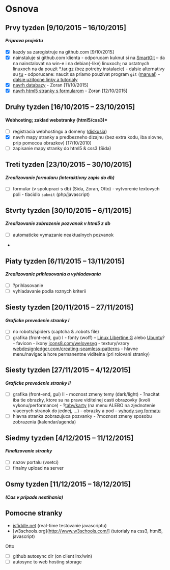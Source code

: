 # Osnova
## Prvy tyzden [9/10/2015 – 16/10/2015]
#### *Priprava projektu*
- [x] kazdy sa zaregistruje na github.com [9/10/2015]
- [x] nainstaluje si github.com klienta
      - odporucam kuknut si na [SmartGit](http://www.syntevo.com/smartgit/) – da na nainstalovat na win-e i na debian(-like) linuxoch; na ostatnych linuxoch na da pouzit *.tar.gz (bez potreby instalacie)
      - dalsie alternativy su [tu](https://git-scm.com/download/gui/linux)
      - odporucane: naucit sa priamo pouzivat program `git` ([manual](https://github.com/tukusejssirs/Konpoz/wiki/Git-v-terminali))
      - [dalsie uzitocne linky a tutorialy](https://gist.github.com/IzzySoft/85627ffcb1ac4b24c9b1)
- [x] [navrh databazy](databaza/databaza_skica.md) - Zoran [11/10/2015]
- [x] [navrh html5 stranky s formularom](webstranka/index.html) - Zoran [12/10/2015]

## Druhy tyzden [16/10/2015 – 23/10/2015]
#### Webhosting; zaklad webstranky (html5/css3)*
- [ ] registracia webhostingu a domeny ([diskusia](diskusie/diskusia_webhosting.md))
- [x] navrh mapy stranky a predbezneho dizajnu (bez extra kodu, iba slovne, prip pomocou obrazkov) [17/10/2010]
- [ ] zapisanie mapy stranky do html5 & css3 (Sida)

## Treti tyzden [23/10/2015 – 30/10/2015]
#### *Zrealizovanie formularu (interaktivny zapis do db)*
- [ ] formular (v spolupraci s db) (Sida, Zoran, Otto)
      - vytvorenie textovych poli
      - tlacidlo `submit` (php/javascript)

## Stvrty tyzden [30/10/2015 – 6/11/2015]
#### *Zrealizovanie zobrazenie pozvanok v html5 z db*
- [ ] automaticke vymazanie neaktualnych pozvanok
- 
## Piaty tyzden [6/11/2015 – 13/11/2015]
#### *Zrealizovanie prihlasovania a vyhladavania*
- [ ] ?prihlasovanie
- [ ] vyhladavanie podla roznych kriterii

## Siesty tyzden [20/11/2015 – 27/11/2015]
#### *Graficke prevedenie stranky I*
- [ ] no robots/spiders (captcha & .robots file)
- [ ] grafika (front-end, gui) I
      - fonty (woff) – [Linux Libertine G](http://numbertext.org/linux/) alebo [Ubuntu](http://font.ubuntu.com)?
      - favicon
      - ikony [icons8.com/welovesvg](https://icons8.com/welovesvg)
      - textury/vzory [webdesignledger.com/creating-seamless-patterns](http://webdesignledger.com/creating-seamless-patterns)
      - hlavne menu/navigacia hore permanentne viditelna (pri rolovani stranky)

## Siesty tyzden [27/11/2015 – 4/12/2015]
#### *Graficke prevedenie stranky II*
- [ ] grafika (front-end, gui) II
      - moznost zmeny temy (dark/light)
      - ?nacitat iba tie obrazky, ktore su na prave viditelnej casti obrazovky (kvoli vykonu/performance)
      - ?[taby/karty](http://webdesignledger.com/principles-for-tabbed-website-widgets) (na menu ALEBO na zjednotenie viacerych stranok do jednej, …)
      - obrazky a pod – [vyhody svg formatu](http://webdesignledger.com/svg-images-in-web-design)
- [ ] hlavna stranka zobrazujuca pozvanky
      - ?moznost zmeny sposobu zobrazenia (kalendar/agenda)

## Siedmy tyzden [4/12/2015 – 11/12/2015]
#### *Finalizovanie stranky*
- [ ] nazov portalu (vsetci)
- [ ] finalny upload na server

## Osmy tyzden [11/12/2015 – 18/12/2015]
#### *(Cas v pripade nestihania)*

## Pomocne stranky

- [jsfiddle.net](http://jsfiddle.net/) (real-time testovanie javascriptu)
- [w3schools.org](http://www.w3schools.com/] (tutorialy na css3, html5, javascript)

Otto
- [ ] github autosync dir (on client lnx/win)
- [ ] autosync to web hosting storage
